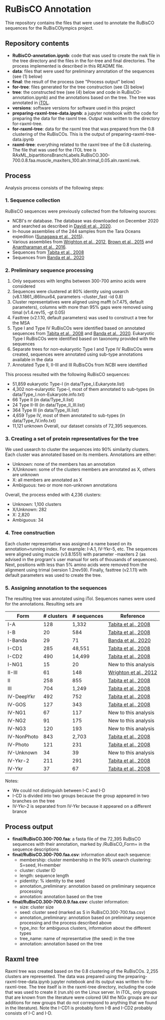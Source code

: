 # RuBisCO Annotation
Thie repository contains the files that were used to annotate the RuBisCO sequences for the RuBisCOlympics project.

## Repository contents
- **RuBisCO-annotation.ipynb**: code that was used to create the nwk file in the tree directory and the files in the for-tree and final directories. The process implemented is described in this README file. 
- **data**: files that were used for preliminary annotation of the sequences (see (1) below)
- **final**: the result of the process (see "Process output" below)
- **for-tree**: files generated for the tree construction (see (3) below)
- **tree**: the constructed tree (see (4) below and code in RuBisCO-annotation.ipynb) and the annotations based on the tree. The tree was annotated in [iTOL](https://itol.embl.de/).
- **versions**: software versions for software used in this project
- **preparing-raxml-tree-data.ipynb**: a jupyter notebook with the code for preparing the data for the raxml tree. Output was written to the directory for-raxml-tree.
- **for-raxml-tree**: data for the raxml tree that was prepared from the 0.8 clustering of the RuBisCOs. This is the output of preparing-raxml-tree-data.ipynb
- **raxml-tree**: everything related to the raxml tree of the 0.8 clustering. The file that was used for the iTOL tree is RAxML_bipartitionsBranchLabels.RuBisCO.300-700.0.8.faa.muscle_maxiters_100.aln.trimal_0.05.aln.raxml.nwk.

## Process
Analysis process consists of the following steps:

### 1. Sequence collection
RuBisCO sequences were previously collected from the following sources:
- NCBI's nr database. The database was downloaded on December 2020 and searched as described in [Davidi et al., 2020](https://www.embopress.org/doi/full/10.15252/embj.2019104081).
- In-house assemblies of the 244 samples from the Tara Oceans expedition ([Sunagawa et al., 2015](https://www.science.org/doi/full/10.1126/science.1261359)).
- Various assemblies from [Wrighton et al., 2012](https://www.science.org/doi/abs/10.1126/science.1224041), [Brown et al., 2015](https://www.nature.com/articles/nature14486) and [Anantharaman et al., 2016](https://www.nature.com/articles/ncomms13219).
- Sequences from [Tabita et al., 2008](https://royalsocietypublishing.org/doi/abs/10.1098/rstb.2008.0023)
- Sequences from [Banda et al., 2020](https://www.nature.com/articles/s41477-020-00762-4)

### 2. Preliminary sequence processing
1. Only sequences with lengths between 300-700 amino acids were considered
2. Sequences were clustered at 80% identity using usearch (v8.1.1861_i86linux64, parameters -cluster_fast -id 0.8)
3. Cluster representatives were aligned using mafft (v7.475, default parameters), columns with more than 95% gaps were removed using timal (v1.4.rev15, -gt 0.05)
4. Fasttree (v2.1.10, default parameters) was used to construct a tree for the MSA
5. Type I and Type IV RuBisCOs were identified based on annotated sequences from [Tabita et al., 2008](https://royalsocietypublishing.org/doi/abs/10.1098/rstb.2008.0023) and [Banda et al., 2020](https://www.nature.com/articles/s41477-020-00762-4). Eukaryotic Type I RuBisCOs were identified based on taxonomy provided with the sequences
6. Separate trees for non-eukaryotic Type I and Type IV RuBisCOs were created, sequences were annotated using sub-type annotations available in the data
7. Annotated Type II, II-III and III RuBisCOs from NCBI were identified

This process resulted with the following RuBisCO sequences:
- 51,859 eukaryotic Type-I (in data/Type_I.Eukaryote.list)
- 4,302 non-eularyotic Type-I, most of them annotated to sub-types (in data/Type_I.non-Eukaryote.info.txt)
- 66 Type II (in data/Type_II.list)
- 24 Type II-III (in data/Type_II_III.list)
- 364 Type III (in data/Type_III.list)
- 4,659 Type IV, most of them annotated to sub-types (in data/Type_IV.info.txt)
- 11,121 unknown
Overall, our dataset consists of 72,395 sequences.

### 3. Creating a set of protein representatives for the tree
We used usearch to cluster the sequences into 90% similarity clusters. Each cluster was annotated based on its members. Annotations are either:
- Unknown: none of the members has an annotation
- X/Unknown: some of the clusters members are annotated as X, others are unknown
- X: all members are annotated as X
- Ambiguous: two or more non-unknown annotations

Overall, the process ended with 4,236 clusters:
- Unknown: 1,100 clusters
- X/Unknown: 282
- X: 2,820
- Ambiguous: 34

### 4. Tree construction
Each cluster representative was assigned a name based on its annotation+running index. For example: I-A.1, IV-Ykr-5, etc. 
The sequences were aligned using muscle (v3.8.1551) with parameter -maxiters 2 (as advised in the program's user manual for sets of thousands of sequences).
Next, positions with less than 5% amino acids were removed from the alignment using trimal (version 1.2rev59).
Finally, fasttree (v2.1.11) with default parameters was used to create the tree.

### 5. Assigning annotation to the sequences
The resulting tree was annotated using iTol. Sequences names were used for the annotations.
Resulting sets are

| Form        | # clusters | # sequences | Reference   |
| ----------- | ---------- | ----------- | ----------- |
| I-A         | 128        | 1,332       | [Tabita et al., 2008](https://royalsocietypublishing.org/doi/abs/10.1098/rstb.2008.0023) |
| I-B         | 20         | 584         | [Tabita et al., 2008](https://royalsocietypublishing.org/doi/abs/10.1098/rstb.2008.0023) |
| I-Banda     | 29         | 71          | [Banda et al., 2020](https://www.nature.com/articles/s41477-020-00762-4) |
| I-CD1       | 285        | 48,551      | [Tabita et al., 2008](https://royalsocietypublishing.org/doi/abs/10.1098/rstb.2008.0023) |
| I-CD2       | 490        | 14,499      | [Tabita et al., 2008](https://royalsocietypublishing.org/doi/abs/10.1098/rstb.2008.0023) |
| I-NG1       | 15         | 20          | New to this analysis |
| II-III      | 61         | 148         | [Wrighton et al., 2012](https://www.science.org/doi/abs/10.1126/science.1224041) |
| II          | 258        | 855         | [Tabita et al., 2008](https://royalsocietypublishing.org/doi/abs/10.1098/rstb.2008.0023) |
| III         | 704        | 1,249       | [Tabita et al., 2008](https://royalsocietypublishing.org/doi/abs/10.1098/rstb.2008.0023) |
| IV-DeepYkr  | 492        | 752         | [Tabita et al., 2008](https://royalsocietypublishing.org/doi/abs/10.1098/rstb.2008.0023) |
| IV-GOS      | 127        | 343         | [Tabita et al., 2008](https://royalsocietypublishing.org/doi/abs/10.1098/rstb.2008.0023) |
| IV-NG1      | 67         | 117         | New to this analysis |
| IV-NG2      | 91         | 175         | New to this analysis |
| IV-NG3      | 120        | 193         | New to this analysis |
| IV-NonPhoto | 843        | 2,703       | [Tabita et al., 2008](https://royalsocietypublishing.org/doi/abs/10.1098/rstb.2008.0023) |
| IV-Photo    | 121        | 231         | [Tabita et al., 2008](https://royalsocietypublishing.org/doi/abs/10.1098/rstb.2008.0023) |
| IV-Unknown  | 34         | 39          | New to this analysis |
| IV-Ykr-2    | 211        | 291         | [Tabita et al., 2008](https://royalsocietypublishing.org/doi/abs/10.1098/rstb.2008.0023) |
| IV-Ykr      | 37         | 67          | [Tabita et al., 2008](https://royalsocietypublishing.org/doi/abs/10.1098/rstb.2008.0023) |

Notes:
- We could not distinguish between I-C and I-D
- I-CD is divided into two groups because the group appeared in two branches on the tree
- IV-Ykr-2 is separated from IV-Ykr because it appeared on a different brance

## Process output
- **final/RuBisCO.300-700.faa**: a fasta file of the 72,395 RuBisCO sequences with their annotation, marked by /RuBisCO_Form= in the sequence descriptions
- **final/RuBisCO.300-700.faa.csv**: information about each sequence:
  + membership: cluster membership in the 90% usearch clustering: S=seed, H=member
  + cluster: cluster ID
  + length: sequence length
  + pidentity: % identity to the seed
  + annotation_preliminary: annotation based on preliminary sequence processing
  + annotation: annotation based on the tree
- **final/RuBisCO.300-700.0.9.faa.csv**: cluster information:
  + size: cluster size
  + seed: cluster seed (marked as S in RuBisCO.300-700.faa.csv)
  + annotation_preliminary: annotation based on preliminary sequence processing and the process described above
  + type_ino: for ambiguous clusters, information about the different types
  + tree_name: name of representative (the seed) in the tree
  + annotation: annotation based on the tree

## Raxml tree
Raxml tree was created based on the 0.8 clustering of the RuBisCOs. 2,255 clusters are represented. The data was prepared using the preparing-raxml-tree-data.ipynb jupyter notebook and its output was written to for-raxml-tree. The tree itself is in the raxml-tree directory, including the code that was used to create it (run.sh) on the Linux server. In iTOL, only groups that are known from the literature were colored (All the NGx groups are our additions for new groups that do not correspond to anything that we found in the literature). Note the I-CD1 is probably form I-B and I-CD2 probably consists of I-C and I-D. 
